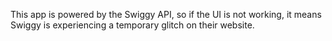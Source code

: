 
This app is powered by the Swiggy API, so if the UI is not working, it means Swiggy is experiencing a temporary glitch on their website.
